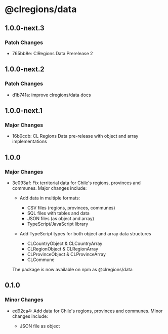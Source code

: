 # @clregions/data

## 1.0.0-next.3

### Patch Changes

- 765bb8e: ClRegions Data Prerelease 2

## 1.0.0-next.2

### Patch Changes

- d1b741a: improve clregions/data docs

## 1.0.0-next.1

### Major Changes

- 16b0cdb: CL Regions Data pre-release with object and array implementations

## 1.0.0

### Major Changes

- 3e093af: Fix territorial data for Chile's regions, provinces and communes. Major changes include:

  - Add data in multiple formats:

    - CSV files (regions, provinces, communes)
    - SQL files with tables and data
    - JSON files (as object and array)
    - TypeScript/JavaScript library

  - Add TypeScript types for both object and array data structures
    - CLCountryObject & CLCountryArray
    - CLRegionObject & CLRegionArray
    - CLProvinceObject & CLProvinceArray
    - CLCommune

  The package is now available on npm as @clregions/data

## 0.1.0

### Minor Changes

- ed92ca4: Add data for Chile's regions, provinces and communes. Minor changes include:

  - JSON file as object
